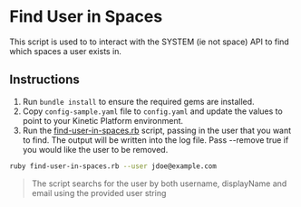 # Find User in Spaces

This script is used to to interact with the SYSTEM (ie not space) API to find which spaces a user exists in.

## Instructions

1. Run `bundle install` to ensure the required gems are installed.
2. Copy `config-sample.yaml` file to `config.yaml` and update the values to point to your Kinetic Platform environment.
3. Run the [find-user-in-spaces.rb](find-user-in-spaces.rb) script, passing in the user that you want to find. The output will be written into the log file. Pass --remove true if you would like the user to be removed.

```sh
ruby find-user-in-spaces.rb --user jdoe@example.com
```

> The script searchs for the user by both username, displayName and email using the provided user string
